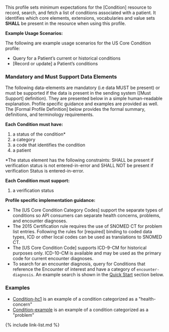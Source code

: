 
﻿This profile sets minimum expectations for the [Condition] resource to record, search, and fetch a  list of conditions associated with a patient. It identifies which core elements, extensions, vocabularies and value sets **SHALL** be present in the resource when using this profile.

**Example Usage Scenarios:**

The following are example usage scenarios for the US Core Condition profile:

-   Query for a Patient’s current or historical conditions
-   [Record or update] a Patient’s conditions

### Mandatory and Must Support Data Elements


The following data-elements are mandatory (i.e data MUST be present) or must be supported if the data is present in the sending system ([Must Support] definition). They are presented below in a simple human-readable explanation.  Profile specific guidance and examples are provided as well.  The [Formal Profile Definition] below provides the  formal summary, definitions, and  terminology requirements.  

**Each Condition must have:**

1.  a status of the condition*
1.  a category
1.  a code that identifies the condition
1.  a patient

*The status element has the following constraints: SHALL be present if verification status is not entered-in-error and SHALL NOT be present if verification Status is entered-in-error.

**Each Condition must support:**

1.  a verification status

**Profile specific implementation guidance:**

* The [US Core Condition Category Codes] support the separate types of conditions so API consumers can separate health concerns, problems, and encounter diagnoses.
* The 2015 Certification rule requires the use of SNOMED CT for problem list entries. Following the rules for [required] binding to coded data types, ICD or other local codes can be used as translations to SNOMED CT.
* The [US Core Condition Code] supports ICD-9-CM for historical purposes only. ICD-10-CM is available and may be used as the primary code for current encounter diagnoses.
* To search for an encounter diagnosis, query for Conditions that reference the Encounter of interest and have a category of `encounter-diagnosis`.  An example search is shown in the [Quick Start](#search) section below.

### Examples

 - [Condition-hc1](Condition-hc1.html) is an example of a condition categorized as a "health-concern"
 - [Condition-example](Condition-example.html) is an example of a condition categorized as a "problem"

{% include link-list.md %}
